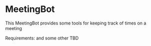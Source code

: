 MeetingBot
==========

This MeetingBot provides some tools for keeping track of times on a meeting

Requirements:
and some other TBD
